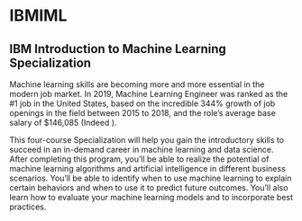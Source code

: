 # IBMIML
## IBM Introduction to Machine Learning Specialization

Machine learning skills are becoming more and more essential in the modern job market. In 2019, Machine Learning Engineer was ranked as the #1 job in the United States, based on the incredible 344% growth of job openings in the field between 2015 to 2018, and the role’s average base salary of $146,085 (Indeed
). 

This four-course Specialization will help you gain the introductory skills to succeed in an in-demand career in machine learning and data science. After completing this program, you’ll be able to realize the potential of machine learning algorithms and artificial intelligence in different business scenarios. You’ll be able to identify when to use machine learning to explain certain behaviors and when to use it to predict future outcomes. You’ll also learn how to evaluate your machine learning models and to incorporate best practices. 
